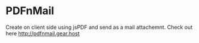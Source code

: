 # PDFnMail
Create on client side using jsPDF and send as a mail attachemnt. Check out here http://pdfnmail.gear.host

